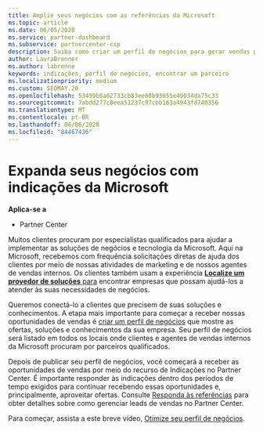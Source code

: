 ```yaml
---
title: Amplie seus negócios com as referências da Microsoft
ms.topic: article
ms.date: 06/05/2020
ms.service: partner-dashboard
ms.subservice: partnercenter-csp
description: Saiba como criar um perfil de negócios para gerar vendas potenciais por meio do recurso de referências do Partner Center e, em seguida, responder a essas referências.
author: LauraBrenner
ms.author: labrenne
keywords: indicações, perfil de negócios, encontrar um parceiro
ms.localizationpriority: medium
ms.custom: SEOMAY.20
ms.openlocfilehash: 53499b0a02733cb83ee68b93655e49034da75c33
ms.sourcegitcommit: 7abdd277c0eea51237c97cbb163a4943fd740356
ms.translationtype: MT
ms.contentlocale: pt-BR
ms.lasthandoff: 06/06/2020
ms.locfileid: "84467436"
---
```

<!-- FWLink:  https://go.microsoft.com/fwlink/?linkid=849775 (top of page) -->

# <a name="grow-your-business-with-referrals-from-microsoft"></a>Expanda seus negócios com indicações da Microsoft

**Aplica-se a**

- Partner Center

Muitos clientes procuram por especialistas qualificados para ajudar a implementar as soluções de negócios e tecnologia da Microsoft. Aqui na Microsoft, recebemos com frequência solicitações diretas de ajuda dos clientes por meio de nossas atividades de marketing e de nossos agentes de vendas internos. Os clientes também usam a experiência [**Localize um provedor de soluções** para](https://www.microsoft.com/solution-providers/search) encontrar empresas que possam ajudá-los a atender às suas necessidades de negócios. 

Queremos conectá-lo a clientes que precisem de suas soluções e conhecimentos. A etapa mais importante para começar a receber nossas oportunidades de vendas é [criar um perfil de negócios](create-a-marketing-profile.md) que mostre as ofertas, soluções e conhecimentos da sua empresa. Seu perfil de negócios será listado em todos os locais onde clientes e agentes de vendas internos da Microsoft procuram por parceiros qualificados. 

 Depois de publicar seu perfil de negócios, você começará a receber as oportunidades de vendas por meio do recurso de Indicações no Partner Center. É importante responder às indicações dentro dos períodos de tempo exigidos para continuar recebendo essas oportunidades e, principalmente, aproveitar ofertas. Consulte [Responda às referências](responding-to-referrals.md) para obter detalhes sobre como gerenciar leads de vendas no Partner Center.  

Para começar, assista a este breve vídeo, [Otimize seu perfil de negócios](https://player.vimeo.com/video/252788046).  

<!-- 
*  [Analyze your business profile](analyze-your-marketing-profile.md) Regularly review and optimize your business profile to make sure you're getting in front of your target customers.
-->
